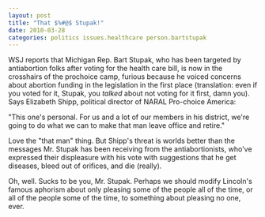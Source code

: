 ```yaml
---
layout: post
title: "That $%#@$ Stupak!"
date: 2010-03-28
categories: politics issues.healthcare person.bartstupak
---
```


WSJ reports that Michigan Rep. Bart Stupak, who has been targeted by
antiabortion folks after voting for the health care bill, is now in the
crosshairs of the prochoice camp, furious because he voiced concerns about
abortion funding in the legislation in the first place (translation: even if you
voted for it, Stupak, you _talked_ about not voting for it first, damn you). 
Says Elizabeth Shipp, political director of NARAL Pro-choice America:

"This one's personal. For us and a lot of our members in his district, we're
going to do what we can to make that man leave office and retire."

Love the "that man" thing. But Shipp's threat is worlds better than the
messages Mr. Stupak has been receiving from the antiabortionists, who've
expressed their displeasure with his vote with suggestions that he get diseases,
bleed out of orifices, and die (really). 

Oh, well. Sucks to be you, Mr. Stupak. Perhaps we should modify Lincoln's
famous aphorism about only pleasing some of the people all of the time, or all
of the people some of the time, to something about pleasing no one,
ever.